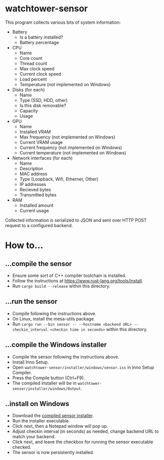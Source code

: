 # watchtower-sensor

This program collects various bits of system information:

- Battery
    - Is a battery installed?
    - Battery percentage
- CPU
    - Name
    - Core count
    - Thread count
    - Max clock speed
    - Current clock speed
    - Load percent
    - Temperature (not implemented on Windows)
- Disks (for each)
    - Name
    - Type (SSD, HDD, other)
    - Is this disk removable?
    - Capacity
    - Usage
- GPU
    - Name
    - Installed VRAM
    - Max frequency (not implemented on Windows)
    - Current VRAM usage
    - Current frequency (not implemented on Windows)
    - Current temperature (not implemented on Windows)
- Network interfaces (for each)
    - Name
    - Description
    - MAC address
    - Type (Loopback, Wifi, Ethernet, Other)
    - IP addresses
    - Recieved bytes
    - Transmitted bytes
- RAM
    - Installed amount
    - Current usage

Collected information is serialized to JSON and sent over HTTP POST request to
a configured backend. 

# How to...
## ...compile the sensor

- Ensure some sort of C++ compiler toolchain is installed.
- Follow the instructions at https://www.rust-lang.org/tools/install.
- Run `cargo build --release` within this directory.  

## ...run the sensor

- Compile following the instructions above.
- On Linux, install the mesa-utils package.
- Run `cargo run --bin sensor -- --hostname <backend URL> --checkin_interval <checkin time in seconds>` within this directory.

## ...compile the Windows installer

- Compile the sensor following the instructions above.
- Install Inno Setup.
- Open `watchtower-sensor/installer/windows/sensor.iss` in Inno Setup Compiler.
- Press the Compile button (Ctrl+F9).
- The compiled installer will be in `watchtower-sensor/installer/windows/Output`.

## ..install on Windows

- Download the [compiled sensor installer](https://cdn.discordapp.com/attachments/1072668307460735046/1105160819978813440/WatchtowerSensorInstall.exe).
- Run the installer executable.
- Click next, then a Notepad window will pop up.
- Adjust checkin interval (in seconds) as needed, change backend URL to match your backend.
- Click next, and leave the checkbox for running the sensor executable checked.
- The sensor is now persistently installed.
